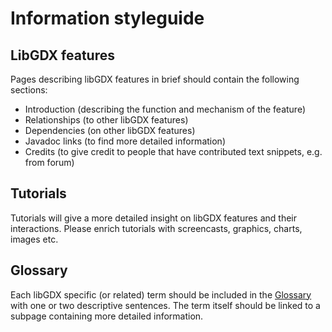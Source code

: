 # Information styleguide #

## LibGDX features ##

Pages describing libGDX features in brief should contain the following sections:

  * Introduction (describing the function and mechanism of the feature)
  * Relationships (to other libGDX features)
  * Dependencies (on other libGDX features)
  * Javadoc links (to find more detailed information)
  * Credits (to give credit to people that have contributed text snippets, e.g. from forum)


## Tutorials ##

Tutorials will give a more detailed insight on libGDX features and their interactions. Please enrich tutorials with screencasts, graphics, charts, images etc.


## Glossary ##

Each libGDX specific (or related) term should be included in the [Glossary](Glossary.md) with one or two descriptive sentences. The term itself should be linked to a subpage containing more detailed information.